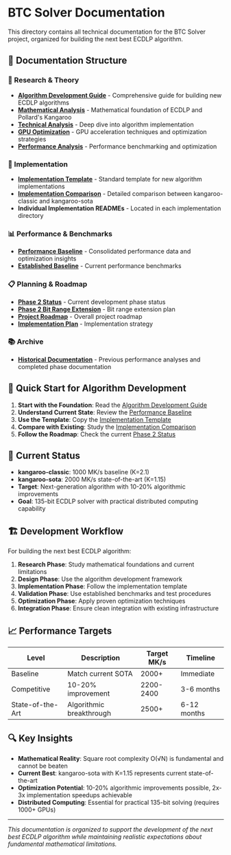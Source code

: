 # BTC Solver Documentation

This directory contains all technical documentation for the BTC Solver project, organized for building the next best ECDLP algorithm.

## 📖 Documentation Structure

### 🔬 Research & Theory
- **[Algorithm Development Guide](research/ALGORITHM_DEVELOPMENT_GUIDE.md)** - Comprehensive guide for building new ECDLP algorithms
- **[Mathematical Analysis](research/mathematical-analysis.md)** - Mathematical foundation of ECDLP and Pollard's Kangaroo
- **[Technical Analysis](research/technical-analysis.md)** - Deep dive into algorithm implementation
- **[GPU Optimization](research/gpu-kernel-optimization-plan.md)** - GPU acceleration techniques and optimization strategies
- **[Performance Analysis](research/performance-analysis.md)** - Performance benchmarking and optimization

### 🔧 Implementation
- **[Implementation Template](implementation/IMPLEMENTATION_TEMPLATE.md)** - Standard template for new algorithm implementations
- **[Implementation Comparison](implementation/IMPLEMENTATION_COMPARISON.md)** - Detailed comparison between kangaroo-classic and kangaroo-sota
- **Individual Implementation READMEs** - Located in each implementation directory

### 📊 Performance & Benchmarks
- **[Performance Baseline](performance/PERFORMANCE_BASELINE.md)** - Consolidated performance data and optimization insights
- **[Established Baseline](../results/benchmarks/established_baseline_2025.json)** - Current performance benchmarks

### 📋 Planning & Roadmap
- **[Phase 2 Status](planning/phase2-status-and-next-steps.md)** - Current development phase status
- **[Phase 2 Bit Range Extension](planning/phase2-bit-range-extension.md)** - Bit range extension plan
- **[Project Roadmap](planning/roadmap.md)** - Overall project roadmap
- **[Implementation Plan](planning/implementation-plan.md)** - Implementation strategy

### 📚 Archive
- **[Historical Documentation](archive/)** - Previous performance analyses and completed phase documentation

## 🚀 Quick Start for Algorithm Development

1. **Start with the Foundation**: Read the [Algorithm Development Guide](research/ALGORITHM_DEVELOPMENT_GUIDE.md)
2. **Understand Current State**: Review the [Performance Baseline](performance/PERFORMANCE_BASELINE.md)
3. **Use the Template**: Copy the [Implementation Template](implementation/IMPLEMENTATION_TEMPLATE.md)
4. **Compare with Existing**: Study the [Implementation Comparison](implementation/IMPLEMENTATION_COMPARISON.md)
5. **Follow the Roadmap**: Check the current [Phase 2 Status](planning/phase2-status-and-next-steps.md)

## 🎯 Current Status

- **kangaroo-classic**: 1000 MK/s baseline (K=2.1)
- **kangaroo-sota**: 2000 MK/s state-of-the-art (K=1.15)
- **Target**: Next-generation algorithm with 10-20% algorithmic improvements
- **Goal**: 135-bit ECDLP solver with practical distributed computing capability

## 🏗️ Development Workflow

For building the next best ECDLP algorithm:

1. **Research Phase**: Study mathematical foundations and current limitations
2. **Design Phase**: Use the algorithm development framework
3. **Implementation Phase**: Follow the implementation template
4. **Validation Phase**: Use established benchmarks and test procedures
5. **Optimization Phase**: Apply proven optimization techniques
6. **Integration Phase**: Ensure clean integration with existing infrastructure

## 📈 Performance Targets

| Level | Description | Target MK/s | Timeline |
|-------|-------------|-------------|----------|
| Baseline | Match current SOTA | 2000+ | Immediate |
| Competitive | 10-20% improvement | 2200-2400 | 3-6 months |
| State-of-the-Art | Algorithmic breakthrough | 2500+ | 6-12 months |

## 🔍 Key Insights

- **Mathematical Reality**: Square root complexity O(√N) is fundamental and cannot be beaten
- **Current Best**: kangaroo-sota with K=1.15 represents current state-of-the-art
- **Optimization Potential**: 10-20% algorithmic improvements possible, 2x-3x implementation speedups achievable
- **Distributed Computing**: Essential for practical 135-bit solving (requires 1000+ GPUs)

---

*This documentation is organized to support the development of the next best ECDLP algorithm while maintaining realistic expectations about fundamental mathematical limitations.*